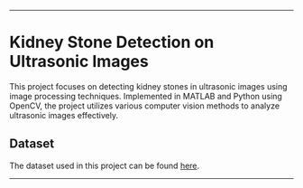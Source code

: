 
---

# Kidney Stone Detection on Ultrasonic Images

This project focuses on detecting kidney stones in ultrasonic images using image processing techniques. Implemented in MATLAB and Python using OpenCV, the project utilizes various computer vision methods to analyze ultrasonic images effectively.

## Dataset

The dataset used in this project can be found [here](https://www.ultrasound-images.com/kidneys/). 

---


